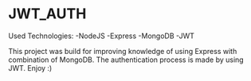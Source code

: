 # JWT_AUTH
Used Technologies:
  -NodeJS
  -Express
  -MongoDB
  -JWT
  
This project was build for improving knowledge of using Express with combination of MongoDB. The authentication process is made by using JWT.
Enjoy :)
